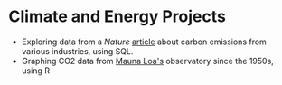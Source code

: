 # Climate and Energy Projects

- Exploring data from a _Nature_ [article](https://www.nature.com/articles/s41597-022-01178-9) about carbon emissions from various industries, using SQL. 
- Graphing CO2 data from [Mauna Loa's](https://gml.noaa.gov/ccgg/trends/) observatory since the 1950s, using R
